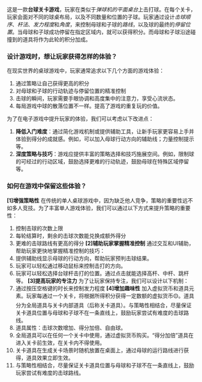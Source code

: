 
这是一款**台球关卡游戏**，玩家在类似于*弹球机的平面桌台*上击打球。在每个关卡，玩家会面对不同的球桌布局，以及不同数量和位置的子球。玩家通过设计*击球顺序*、*杆法*、*发力程度*和*角度*，来控制母球和子球的*路线*，以及球的最终的*停留位置*。当母球和子球成功停留在指定区域内，就可以获得积分。而母球和子球沿途碰撞到的道具将作为此轮的积分加成。

### 设计游戏时，想让玩家获得怎样的体验？

在现实世界的桌球游戏中，玩家通常追求以下几个方面的游戏体验：
1. 通过策略让自己获得更高的积分
2. 对母球和子球的行动轨迹与停留位置的精准控制
3. 击球的瞬间，玩家需要手眼协调和高度集中的注意力，享受心流状态。
4. 每局游戏中球的散落位置不一样。提高了游戏的重复玩的价值。

为了在电子游戏中提升玩家的体验，我们可以考虑以下改进点：
1. **降低入门难度**：通过简化游戏机制或提供辅助工具，让新手玩家更容易上手并体验到得分的成就感。例如，可以加入母球行动方向的辅助线；力量控制提示等。
2. **深度策略与技巧**：游戏应提供丰富的策略选择和技巧施展空间。例如，限制球的可经过的行动区域，鼓励选择更难的行动轨迹，鼓励母球在特殊区域停留等。

### 如何在游戏中保留这些体验？

**[1]增强策略性**
在传统的单人桌球游戏中，因为缺乏他人竞争，策略的重要性远不如多人竞技。为了丰富单人游戏体验，我们可以通过以下方式来提升策略的重要性：
1. 控制击球的次数上限
2. 每轮结算时，剩余的击球次数能兑换成额外得分
3. 更难的击球路线有更高的得分
**[2]辅助玩家掌握精准控制**
通过交互和UI辅助，帮助玩家更快地掌握精准控制的技巧：
1. 提供辅助线显示母球的行动方向，帮助玩家预判击球结果。
2. 玩家可以轻松通过移动鼠标来控制击打的方向。
3. 玩家可以轻松选择台球杆击打的位置。通过点击就能选择高杆、中杆、跳杆等。
**[3]提高玩家的专注力**
为了让玩家保持专注，我们可以设计以下机制：
1. 通过按压空格键的时长来控制发力程度
**[4]增加趣味性**
加入虚拟货币和道具元素。玩家每通过一个关卡，将根据所得积分获得一定数额的虚拟货币🟡。道具分为全局道具与关卡内部道具（后称关卡道具）。与策略性相结合，尽量保证关卡道具位置与母球和子球不在一条直线上，鼓励玩家尝试有难度的击球路线。
1. 道具属性：击球次数增加、得分加倍、自由球。
2. 全局道具可以在任何一个关卡中使用，通过虚拟货币购买。“得分加倍”道具在进入关卡前生效，在关卡内不得使用。
3. 关卡道具在生成关卡场景时随机放置在桌面上，通过母球的运行路线进行获得，道具效果立即生效。
4. 与策略性相结合，尽量保证关卡道具位置与母球和子球不在一条直线上，鼓励玩家尝试有难度的击球路线。